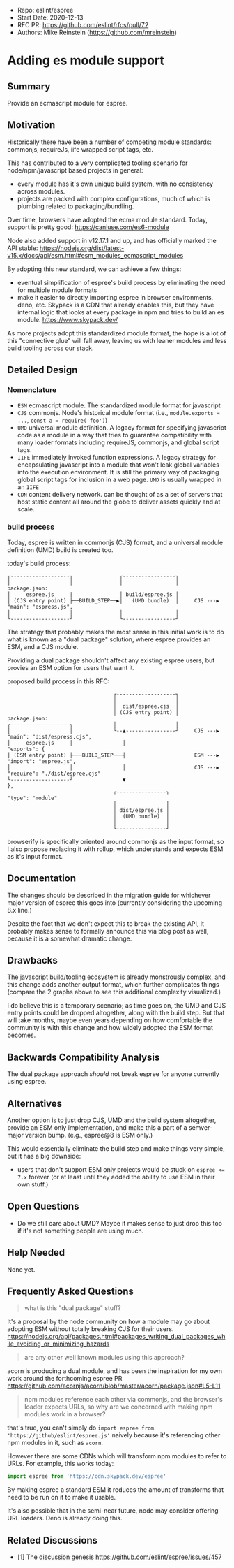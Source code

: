 - Repo: eslint/espree
- Start Date: 2020-12-13
- RFC PR: https://github.com/eslint/rfcs/pull/72
- Authors: Mike Reinstein (https://github.com/mreinstein)

# Adding es module support

## Summary

Provide an ecmascript module for espree.


## Motivation

Historically there have been a number of competing module standards: commonjs, requireJs, iife wrapped script tags, etc.

This has contributed to a very complicated tooling scenario for node/npm/javascript based projects in general:
* every module has it's own unique build system, with no consistency across modules.
* projects are packed with complex configurations, much of which is plumbing related to packaging/bundling.

Over time, browsers have adopted the ecma module standard. Today, support is pretty good:
https://caniuse.com/es6-module

Node also added support in v12.17.1 and up, and has officially marked the API stable:
https://nodejs.org/dist/latest-v15.x/docs/api/esm.html#esm_modules_ecmascript_modules


By adopting this new standard, we can achieve a few things:

* eventual simplification of espree's build process by eliminating the need for multiple module formats
* make it easier to directly importing espree in browser environments, deno, etc. Skypack is a CDN that already enables this, but they have internal logic that looks at every package in npm and tries to build an es module. https://www.skypack.dev/

As more projects adopt this standardized module format, the hope is a lot of this "connective glue" will fall away, leaving us with leaner modules and less build tooling across our stack.


## Detailed Design

### Nomenclature

* `ESM` ecmascript module. The standardized module format for javascript
* `CJS` commonjs. Node's historical module format (i.e., `module.exports = ...`, `const a = require('foo')`)
* `UMD` universal module definition. A legacy format for specifying javascript code as a module in a way that tries to guarantee compatibility with many loader formats including requireJS, commonjs, and global script tags.
* `IIFE` immediately invoked function expressions. A legacy strategy for encapsulating javascript into a module that won't leak global variables into the execution environment. It is still the primary way of packaging global script tags for inclusion in a web page. `UMD` is usually wrapped in an `IIFE`
* `CDN` content delivery network. can be thought of as a set of servers that host static content all around the globe to deliver assets quickly and at scale.


### build process

Today, espree is written in commonjs (CJS) format, and a universal module definition (UMD) build is created too.


today's build process:
```
┌-------------------┐               ┌-----------------┐
│                   │               │                 │                package.json:
│     espree.js     |               │ build/espree.js │
│ (CJS entry point) ├──BUILD_STEP──▶│   (UMD bundle)  │     CJS ---▶   "main": "espress.js",
│                   │               │                 │
└-------------------┘               └-----------------┘
```


The strategy that probably makes the most sense in this initial work is to do what is known as a "dual package" solution, where
espree provides an ESM, and a CJS module.

Providing a dual package shouldn't affect any existing espree users, but provies an ESM option for users that want it. 


proposed build process in this RFC:
```
                                  ┌-------------------┐     
                                  │                   │       
                                  │  dist/espree.cjs  │     
                                  │ (CJS entry point) │                package.json: 
┌-------------------┐             │                   │     
│                   │             └--▲----------------┘     CJS ---▶   "main": "dist/espress.cjs",  
│     espree.js     │                │                                 "exports": {
│ (ESM entry point) ├───BUILD_STEP───┤                      ESM ---▶     "import": "espree.js",
│                   │                │                      CJS ---▶     "require": "./dist/espree.cjs" 
└-------------------┘                ▼                                 },
                                  ┌----------------┐                   "type": "module"
                                  │                │
                                  │ dist/espree.js │
                                  │  (UMD bundle)  │
                                  │                │
                                  └----------------┘
```

browserify is specifically oriented around commonjs as the input format, so I also propose replacing it with rollup, which understands and expects ESM as it's input format.


## Documentation

The changes should be described in the migration guide for whichever major version of espree this goes into (currently considering the upcoming 8.x line.)

Despite the fact that we don't expect this to break the existing API, it probably makes sense to formally announce this via blog post as well, because it is a somewhat dramatic change.


## Drawbacks

The javascript build/tooling ecosystem is already monstrously complex, and this change adds another output format, which further complicates things (compare the 2 graphs above to see this additional complexity visualized.) 

I do believe this is a temporary scenario; as time goes on, the UMD and CJS entry points could be dropped altogether, along with the build step. But that will take months, maybe even years depending on how comfortable the community is with this change and how widely adopted the ESM format becomes.


## Backwards Compatibility Analysis

The dual package approach _should_ not break espree for anyone currently using espree.


## Alternatives

Another option is to  just drop CJS, UMD and the build system altogether, provide an ESM only implementation,
and make this a part of a semver-major version bump. (e.g., espree@8 is ESM only.)

This would essentially eliminate the build step and make things very simple, but it has a big downside:
* users that don't support ESM only projects would be stuck on `espree <= 7.x` forever (or at least until they added the ability to use ESM in their own stuff.)


## Open Questions

* Do we still care about UMD? Maybe it makes sense to just drop this too if it's not something people are using much.


## Help Needed

None yet.


## Frequently Asked Questions

> what is this "dual package" stuff?

It's a proposal by the node community on how a module may go about adopting ESM without totally breaking CJS for their users. https://nodejs.org/api/packages.html#packages_writing_dual_packages_while_avoiding_or_minimizing_hazards


> are any other well known modules using this approach?

acorn is producing a dual module, and has been the inspiration for my own work around the forthcoming espree PR https://github.com/acornjs/acorn/blob/master/acorn/package.json#L5-L11


> npm modules reference each other via commonjs, and the browser's loader expects URLs, so why are we concerned with making npm modules work in a browser?

that's true, you can't simply do `import espree from 'https://github/eslint/espree.js'` naively because it's referencing other npm modules in it, such as `acorn`.

However there are some CDNs which will transform npm modules to refer to URLs. For example, this works today:

```javascript
import espree from 'https://cdn.skypack.dev/espree'
```

By making espree a standard ESM it reduces the amount of transforms that need to be run on it to make it usable.

It's also possible that in the semi-near future, node may consider offering URL loaders. Deno is already doing this.


## Related Discussions

- [1] The discussion genesis https://github.com/eslint/espree/issues/457

